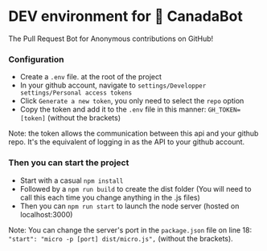 # DEV environment for 🤖 CanadaBot
The Pull Request Bot for Anonymous contributions on GitHub!

### Configuration
 - Create a `.env` file. at the root of the project
 - In your github account, navigate to `settings/Developper settings/Personal access tokens`
 - Click `Generate a new token`, you only need to select the `repo` option
 - Copy the token and add it to the `.env` file in this manner: `GH_TOKEN=[token]` (without the brackets)

Note: the token allows the communication between this api and your github repo. It's the equivalent of logging in as the API to your github account.

### Then you can start the project
 - Start with a casual `npm install`
 - Followed by a `npm run build` to create the dist folder (You will need to call this each time you change anything in the .js files)
 - Then you can `npm run start` to launch the node server (hosted on localhost:3000)

Note: You can change the server's port in the `package.json` file on line 18: `"start": "micro -p [port] dist/micro.js",` (without the brackets).